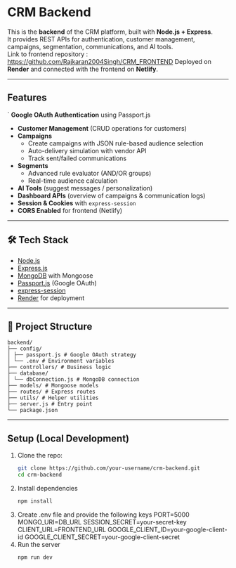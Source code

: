 #  CRM Backend

This is the **backend** of the CRM platform, built with **Node.js + Express**.  
It provides REST APIs for authentication, customer management, campaigns, segmentation, communications, and AI tools.  
Link to frontend repository : https://github.com/Rajkaran2004Singh/CRM_FRONTEND
Deployed on **Render** and connected with the frontend on **Netlify**.

---

## Features

` **Google OAuth Authentication** using Passport.js  
- **Customer Management** (CRUD operations for customers)  
- **Campaigns**  
  - Create campaigns with JSON rule-based audience selection  
  - Auto-delivery simulation with vendor API  
  - Track sent/failed communications  
- **Segments**  
  - Advanced rule evaluator (AND/OR groups)  
  - Real-time audience calculation  
- **AI Tools** (suggest messages / personalization)  
- **Dashboard APIs** (overview of campaigns & communication logs)  
- **Session & Cookies** with `express-session`  
- **CORS Enabled** for frontend (Netlify)  

---

## 🛠️ Tech Stack

- [Node.js](https://nodejs.org/)
- [Express.js](https://expressjs.com/)
- [MongoDB](https://www.mongodb.com/) with Mongoose
- [Passport.js](http://www.passportjs.org/) (Google OAuth)
- [express-session](https://www.npmjs.com/package/express-session)
- [Render](https://render.com/) for deployment

---

## 📂 Project Structure

```
backend/
├── config/
│ ├── passport.js # Google OAuth strategy
│ └── .env # Environment variables
├── controllers/ # Business logic
├── database/
│ └── dbConnection.js # MongoDB connection
├── models/ # Mongoose models
├── routes/ # Express routes
├── utils/ # Helper utilities
├── server.js # Entry point
└── package.json
```


---

## Setup (Local Development)

1. Clone the repo:
   ```bash
   git clone https://github.com/your-username/crm-backend.git
   cd crm-backend
2. Install dependencies
   ```bash
   npm install
3. Create .env file and provide the following keys
  PORT=5000
  MONGO_URI=DB_URL
  SESSION_SECRET=your-secret-key
  CLIENT_URL=FRONTEND_URL
  GOOGLE_CLIENT_ID=your-google-client-id
  GOOGLE_CLIENT_SECRET=your-google-client-secret
4. Run the server
   ```bash
   npm run dev
